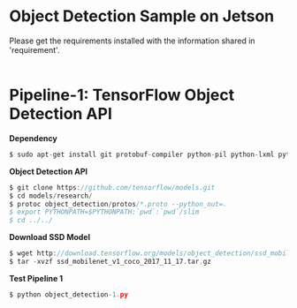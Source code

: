 Object Detection Sample on Jetson
======================================
Please get the requirements installed with the information shared in 'requirement'.
</br>
</br>

# Pipeline-1: TensorFlow Object Detection API
**Dependency**
```C
$ sudo apt-get install git protobuf-compiler python-pil python-lxml python-tk
```

**Object Detection API**

```C
$ git clone https://github.com/tensorflow/models.git
$ cd models/research/
$ protoc object_detection/protos/*.proto --python_out=.
$ export PYTHONPATH=$PYTHONPATH:`pwd`:`pwd`/slim
$ cd ../../
```

**Download SSD Model**
```C
$ wget http://download.tensorflow.org/models/object_detection/ssd_mobilenet_v1_coco_2017_11_17.tar.gz
$ tar -xvzf ssd_mobilenet_v1_coco_2017_11_17.tar.gz 
```

**Test Pipeline 1**
```C
$ python object_detection-1.py
```
</br>
</br>
</br>
</br>
</br>
